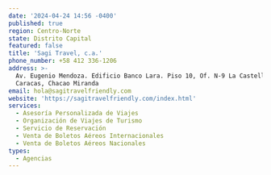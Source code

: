 ```yaml
---
date: '2024-04-24 14:56 -0400'
published: true
region: Centro-Norte
state: Distrito Capital
featured: false
title: 'Sagi Travel, c.a.'
phone_number: +58 412 336-1206
address: >-
  Av. Eugenio Mendoza. Edificio Banco Lara. Piso 10, Of. N-9 La Castellana,
  Caracas, Chacao Miranda 
email: hola@sagitravelfriendly.com
website: 'https://sagitravelfriendly.com/index.html'
services:
  - Asesoría Personalizada de Viajes
  - Organización de Viajes de Turismo
  - Servicio de Reservación
  - Venta de Boletos Aéreos Internacionales
  - Venta de Boletos Aéreos Nacionales
types:
  - Agencias
---
```

